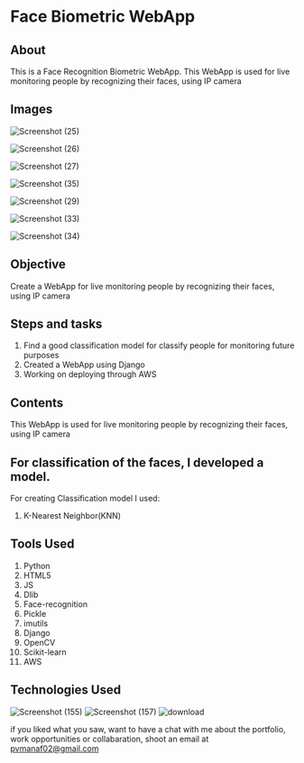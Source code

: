 # Face Biometric WebApp


## About

This is a Face Recognition Biometric WebApp. This WebApp is used for live monitoring people by recognizing their faces, using IP camera

## Images
![Screenshot (25)](https://user-images.githubusercontent.com/84491967/167348380-a39c5a61-6c52-4745-9e19-feaa225863b0.png)

![Screenshot (26)](https://user-images.githubusercontent.com/84491967/167348476-4e0b857c-033a-4087-a449-04cac732f703.png)

![Screenshot (27)](https://user-images.githubusercontent.com/84491967/167348580-88a715f5-6717-4413-a19c-1d8afb2feb22.png)

![Screenshot (35)](https://user-images.githubusercontent.com/84491967/167354272-aa975591-8d24-4713-b9f5-ed3ec3dcb8c3.png)


![Screenshot (29)](https://user-images.githubusercontent.com/84491967/167351256-f54d54b7-6b39-48b3-ab7d-7007b05e4cd7.png)

![Screenshot (33)](https://user-images.githubusercontent.com/84491967/167353041-d3343bcb-082a-4c34-a6f6-57075bdf2d73.png)

![Screenshot (34)](https://user-images.githubusercontent.com/84491967/167353167-35ff6edb-b729-4ed6-b91e-9668f19f607a.png)


## Objective

Create a WebApp for  live monitoring people by recognizing their faces, using IP camera

## Steps and tasks

1. Find a good classification model for classify people for monitoring future purposes
2. Created a WebApp using Django
3. Working on deploying through AWS

## Contents

 This WebApp is used for live monitoring people by recognizing their faces, using IP camera

## For classification of the faces, I developed a model.

For creating Classification model I used:

1. K-Nearest Neighbor(KNN)

## Tools Used

1. Python
2. HTML5
3. JS
4. Dlib
5. Face-recognition
6. Pickle
7. imutils
8. Django
9. OpenCV
10. Scikit-learn
11. AWS

## Technologies Used

![Screenshot (155)](https://user-images.githubusercontent.com/84491967/139635128-5ac86cca-3de3-483e-9ba2-d0de52da5e49.png)
![Screenshot (157)](https://user-images.githubusercontent.com/84491967/140642806-d77b4a89-7c81-4fd7-83da-2c1f694212f6.png)
![download](https://user-images.githubusercontent.com/84491967/167351859-971ec4a4-ab38-4f4e-867e-076359c749f9.png)


if you liked what you saw, want to have a chat with me about the portfolio, work opportunities or collabaration, shoot an email at pvmanaf02@gmail.com

